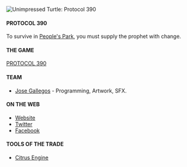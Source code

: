 ![Unimpressed Turtle: Protocol 390](https://raw.github.com/josegallegos07/game-off-2013/development/1120/raw_assets/screenshot.png)

#### PROTOCOL 390
To survive in [People's Park](http://www.yelp.com/biz/peoples-park-berkeley-2), you must supply the prophet with change.

#### THE GAME
[PROTOCOL 390](http://josegallegos07.github.io/game-off-2013/Protocol390/index.html)

#### TEAM
* [Jose Gallegos](mailto:josegallegos07@gmail.com) - Programming, Artwork, SFX.

#### ON THE WEB
* [Website](http://www.unimpressedturtle.com)
* [Twitter](http://www.twitter.com/uni_turtle)
* [Facebook](http://www.facebook.com/unimpressedturtle)

#### TOOLS OF THE TRADE
* [Citrus Engine](http://www.citrusengine.com)